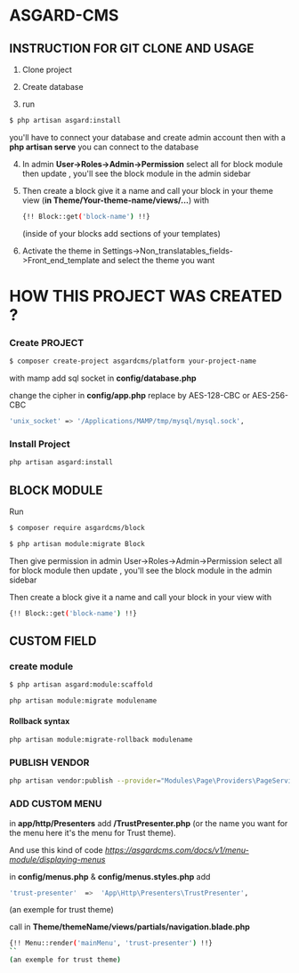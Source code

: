 # ASGARD-CMS

## INSTRUCTION FOR GIT CLONE AND USAGE

1) Clone project 

2) Create database 

3) run 
```sh 
$ php artisan asgard:install
```
you'll have to connect your database and create admin account
then with a **php artisan serve** you can connect to the database

4) In admin **User->Roles->Admin->Permission** select all for block module then update , you'll see the block module in the admin sidebar

5) Then create a block give it a name and call your block in your theme view (**in Theme/Your-theme-name/views/...**) with 
   
   ```sh
   {!! Block::get('block-name') !!}
   ```
   (inside of your blocks add sections of your templates)
   
6) Activate the theme in Settings->Non_translatables_fields->Front_end_template and select the theme you want


# HOW THIS PROJECT WAS CREATED ?

### Create PROJECT
```sh
$ composer create-project asgardcms/platform your-project-name
```
with mamp add sql socket in  **config/database.php** 

change the cipher in **config/app.php** replace by AES-128-CBC or AES-256-CBC
```sh
'unix_socket' => '/Applications/MAMP/tmp/mysql/mysql.sock',
```


### Install Project
```sh
php artisan asgard:install
```

## BLOCK MODULE
 
 Run
```sh
$ composer require asgardcms/block
```
```sh
$ php artisan module:migrate Block
```
Then give permission in admin User->Roles->Admin->Permission select all for block module then update , you'll see the block module in the admin sidebar

Then create a block give it a name and call your block in your view with 

```sh
{!! Block::get('block-name') !!}
```

## CUSTOM FIELD 

### create module
```sh
$ php artisan asgard:module:scaffold
```
```sh
php artisan module:migrate modulename
```

#### Rollback syntax
```sh
php artisan module:migrate-rollback modulename
```

### PUBLISH VENDOR 
```sh
php artisan vendor:publish --provider="Modules\Page\Providers\PageServiceProvider" --force --tag="cofig"
```

### ADD CUSTOM MENU 

in **app/http/Presenters** add **/TrustPresenter.php** (or the name you want for the menu here it's the menu for Trust theme).

And use this kind of code _https://asgardcms.com/docs/v1/menu-module/displaying-menus_
 
in **config/menus.php**  & **config/menus.styles.php**
add 
```sh
'trust-presenter'  =>  'App\Http\Presenters\TrustPresenter', 
```
(an exemple for trust theme)

call in **Theme/themeName/views/partials/navigation.blade.php**
```sh
{!! Menu::render('mainMenu', 'trust-presenter') !!}  
``
(an exemple for trust theme)